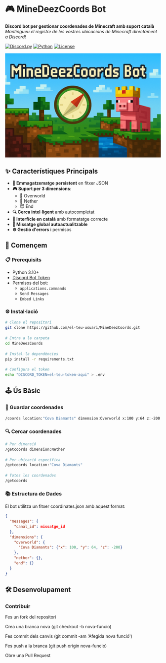 # 🎮 MineDeezCoords Bot

**Discord bot per gestionar coordenades de Minecraft amb suport català**  
*Mantingueu el registre de les vostres ubicacions de Minecraft directament a Discord!*

[![Discord.py](https://img.shields.io/badge/discord.py-2.3.2+-blue.svg)](https://discordpy.readthedocs.io/)
[![Python](https://img.shields.io/badge/python-3.10+-yellow.svg)](https://python.org)
[![License](https://img.shields.io/badge/license-MIT-green.svg)](LICENSE)

![Banner Example](/banner1.png) <!-- Podeu afegir una imatge real aquí -->

## ✨ Característiques Principals
- **💾 Emmagatzematge persistent** en fitxer JSON
- **🎮 Suport per 3 dimensions**:
  - 🌳 Overworld 
  - 👹 Nether
  - 😈 End
- **🔍 Cerca intel·ligent** amb autocompletat
- **📱 Interfície en català** amb formatatge correcte
- **🔄 Missatge global autoactualitzable**
- **⚙️ Gestió d'errors** i permisos

## 🚀 Començem

### 📋 Prerequisits
- Python 3.10+
- [Discord Bot Token](https://discord.com/developers/applications)
- Permisos del bot:
  - `applications.commands`
  - `Send Messages`
  - `Embed Links`

### ⚙️ Instal·lació
```bash
# Clona el repositori
git clone https://github.com/el-teu-usuari/MineDeezCoords.git

# Entra a la carpeta
cd MineDeezCoords

# Instal·la dependències
pip install -r requirements.txt

# Configura el token
echo "DISCORD_TOKEN=el-teu-token-aqui" > .env
```

## 🕹️ Ús Bàsic
### 💾 Guardar coordenades
```bash
/coords location:"Cova Diamants" dimension:Overworld x:100 y:64 z:-200
```

### 🔍 Cercar coordenades
```bash
# Per dimensió
/getcoords dimension:Nether

# Per ubicació específica
/getcoords location:"Cova Diamants"

# Totes les coordenades
/getcoords
```

### 📚 Estructura de Dades
El bot utilitza un fitxer coordinates.json amb aquest format:

```json
{
  "messages": {
    "canal_id": missatge_id
  },
  "dimensions": {
    "overworld": {
      "Cova Diamants": {"x": 100, "y": 64, "z": -200}
    },
    "nether": {},
    "end": {}
  }
}
```

## 🛠️ Desenvolupament
### Contribuir

Fes un fork del repositori

Crea una branca nova (git checkout -b nova-funcio)

Fes commit dels canvis (git commit -am 'Afegida nova funció')

Fes push a la branca (git push origin nova-funcio)

Obre una Pull Request